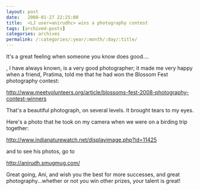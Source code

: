 ```yaml
---
layout: post
date:	2008-01-27 22:25:00
title:  <LJ user=anirudhc> wins a photography contest
tags: [archived-posts]
categories: archives
permalink: /:categories/:year/:month/:day/:title/
---
```

It's a great feeling when someone you know does good....

<LJ user="anirudhc">, I have always known, is a very good photographer; it made me very happy when a friend, Pratima, told me that he had won the Blossom Fest photography contest:


http://www.meetvolunteers.org/article/blossoms-fest-2008-photography-contest-winners


That's a beautiful photograph, on several levels. It brought tears to my eyes.

Here's a photo that he took on my camera when we were on a birding trip together:


http://www.indianaturewatch.net/displayimage.php?id=11425


and to see his photos, go to


http://anirudh.smugmug.com/



Great going, Ani, and wish you the best for more successes, and great photography...whether or not you win other prizes, your talent is great!
